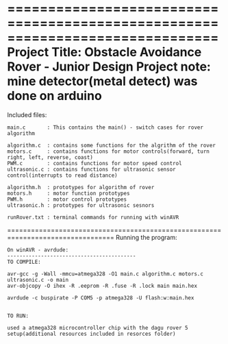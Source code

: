 ==============================================================================
Project Title: Obstacle Avoidance Rover - Junior Design Project
	note: mine detector(metal detect) was done on arduino  
=================================================================================
Included files:

	main.c       : This contains the main() - switch cases for rover algorithm 
	
	algorithm.c  : contains some functions for the algrithm of the rover 
	motors.c     : contains functions for motor controls(forward, turn right, left, reverse, coast)
	PWM.c        : contains functions for motor speed control
	ultrasonic.c : contains functions for ultrasonic sensor control(interrupts to read distance)

	algorithm.h  : prototypes for algorithm of rover
	motors.h     : motor function prototypes
	PWM.h        : motor control prototypes
	ultrasonic.h : prototypes for ultrasonic sesnors 

	runRover.txt : terminal commands for running with winAVR
=================================================================================
Running the program: 

	On winAVR - avrdude:
	------------------------------------------
	TO COMPILE: 

	avr-gcc -g -Wall -mmcu=atmega328 -O1 main.c algorithm.c motors.c ultrasonic.c -o main
	avr-objcopy -O ihex -R .eeprom -R .fuse -R .lock main main.hex

	avrdude -c buspirate -P COM5 -p atmega328 -U flash:w:main.hex


	TO RUN:

	used a atmega328 microcontroller chip with the dagu rover 5 setup(additional resources included in resorces folder)

